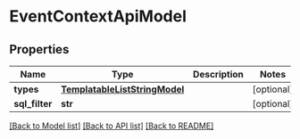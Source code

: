 # EventContextApiModel

## Properties
Name | Type | Description | Notes
------------ | ------------- | ------------- | -------------
**types** | [**TemplatableListStringModel**](TemplatableListStringModel.md) |  | [optional] 
**sql_filter** | **str** |  | [optional] 

[[Back to Model list]](../README.md#documentation-for-models) [[Back to API list]](../README.md#documentation-for-api-endpoints) [[Back to README]](../README.md)


